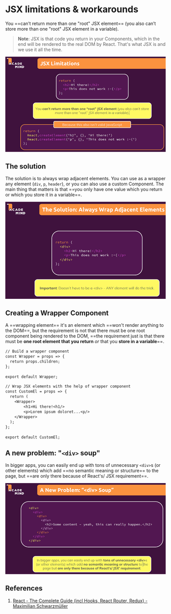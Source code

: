 # JSX limitations & workarounds

You ==can’t return more than one "root" JSX element== (you also can’t store more than one "root" JSX element in a variable).

> **Note**: JSX is that code you return in your Components, which in the end will be rendered to the real DOM by React. That's what JSX is and we use it all the time.

![JSX_limitations](../../img/JSX_limitations.jpg)

## The solution

The solution is to always wrap adjacent elements. You can use as a wrapper any element (`div`, `p`, `header`), or you can also use a custom Component. The main thing that matters is that ==you only have one value which you return or which you store it in a variable==.

![JSX_limitations1](../../img/JSX_limitations1.jpg)

## Creating a Wrapper Component

A ==wrapping element== it's an element which ==won't render anything to the DOM==, but the requirement is not that there must be one root component being rendered to the DOM, ==the requirement just is that there must be **one root element that you return** _or_ that you **store in a variable**==.

```react
// Build a wrapper component
const Wrapper = props => {
  return props.children;
};

export default Wrapper;
```

```react
// Wrap JSX elements with the help of wrapper component
const CustomEl = props => {
  return (
    <Wrapper>
        <h1>Hi there!<h1/>
        <p>Lorem ipsum doloret...<p/>
    </Wrapper>
  );
};

export default CustomEl;
```

## A new problem: "`<div>` soup"

In bigger apps, you can easily end up with tons of unnecessary `<div>`s (or other elements) which add ==no semantic meaning or structure== to the page, but ==are only there because of React's/ JSX requirement==.

![JSX_limitations2](../../img/JSX_limitations2.jpg)

## References

1. [React - The Complete Guide (incl Hooks, React Router, Redux) - Maximilian Schwarzmüller](https://www.udemy.com/course/react-the-complete-guide-incl-redux/)
